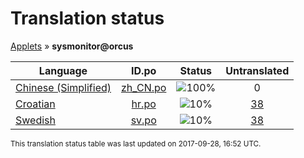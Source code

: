 # Translation status
[Applets](../../README.md) &#187; **sysmonitor@orcus**

Language | ID.po | Status | Untranslated
---------|:--:|:------:|:-----------:
[Chinese (Simplified)](../../language-status/zh_CN.md) | [zh_CN.po](po/zh_CN.po) | ![100%](http://progressed.io/bar/100) | 0
[Croatian](../../language-status/hr.md) | [hr.po](po/hr.po) | ![10%](http://progressed.io/bar/10) | [38](untranslated-po/hr.md)
[Swedish](../../language-status/sv.md) | [sv.po](po/sv.po) | ![10%](http://progressed.io/bar/10) | [38](untranslated-po/sv.md)

<sup>This translation status table was last updated on 2017-09-28, 16:52 UTC.</sup>
